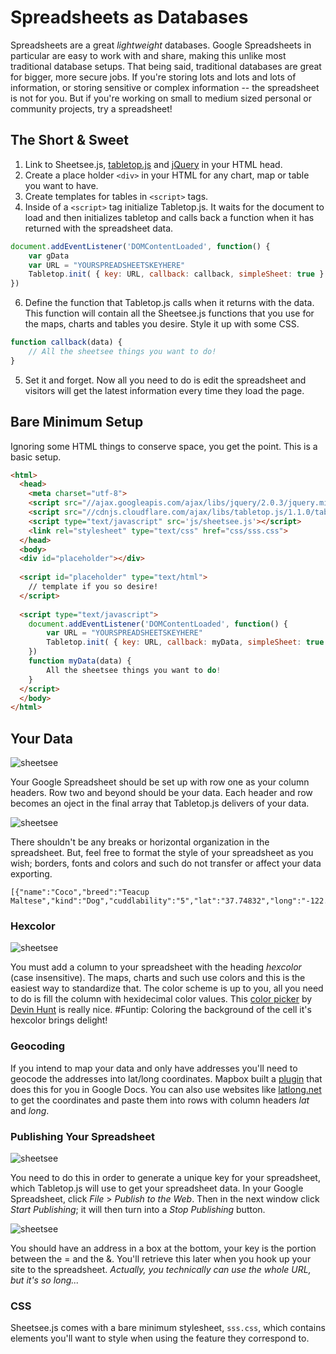 # Spreadsheets as Databases

Spreadsheets are a great _lightweight_ databases. Google Spreadsheets in particular are easy to work with and share, making this unlike most traditional database setups. That being said, traditional databases are great for bigger, more secure jobs. If you're storing lots and lots and lots of information, or storing sensitive or complex information -- the spreadsheet is not for you. But if you're working on small to medium sized personal or community projects, try a spreadsheet!

## The Short & Sweet

1. Link to Sheetsee.js, [tabletop.js](https://github.com/jsoma/tabletop/) and [jQuery](http://www.jquery.org) in your HTML head.
2. Create a place holder `<div>` in your HTML for any chart, map or table you want to have.
3. Create templates for tables in `<script>` tags.
4. Inside of a `<script>` tag initialize Tabletop.js. It waits for the document to load and then initializes tabletop and calls back a function when it has returned with the spreadsheet data.
```JAVASCRIPT
document.addEventListener('DOMContentLoaded', function() {
    var gData
    var URL = "YOURSPREADSHEETSKEYHERE"
    Tabletop.init( { key: URL, callback: callback, simpleSheet: true } )
})
```
6. Define the function that Tabletop.js calls when it returns with the data. This function will contain all the Sheetsee.js functions that you use for the maps, charts and tables you desire. Style it up with some CSS.
```JAVASCRIPT
function callback(data) {
    // All the sheetsee things you want to do!
}
```
5. Set it and forget. Now all you need to do is edit the spreadsheet and visitors will get the latest information every time they load the page.

## Bare Minimum Setup

Ignoring some HTML things to conserve space, you get the point. This is a basic setup.

```HTML
<html>
  <head>
    <meta charset="utf-8">
    <script src="//ajax.googleapis.com/ajax/libs/jquery/2.0.3/jquery.min.js"></script>
    <script src="//cdnjs.cloudflare.com/ajax/libs/tabletop.js/1.1.0/tabletop.min.js"></script>
    <script type="text/javascript" src='js/sheetsee.js'></script>
    <link rel="stylesheet" type="text/css" href="css/sss.css">
  </head>
  <body>
  <div id="placeholder"></div>
  
  <script id="placeholder" type="text/html">
    // template if you so desire!
  </script>
  
  <script type="text/javascript">
    document.addEventListener('DOMContentLoaded', function() {
        var URL = "YOURSPREADSHEETSKEYHERE"
        Tabletop.init( { key: URL, callback: myData, simpleSheet: true } )
    })
    function myData(data) {
        All the sheetsee things you want to do!
    }
  </script>
  </body>
</html>
```

## Your Data

![sheetsee](https://raw.github.com/jllord/sheetsee-cache/master/img/spreadsheettodata.png)

Your Google Spreadsheet should be set up with row one as your column headers. Row two and beyond should be your data.  Each header and row becomes an oject in the final array that Tabletop.js delivers of your data.

![sheetsee](https://raw.github.com/jllord/sheetsee-cache/master/img/nonos.png)

There shouldn't be any breaks or horizontal organization in the spreadsheet. But, feel free to format the style of your spreadsheet as you wish; borders, fonts and colors and such do not transfer or affect your data exporting.

    [{"name":"Coco","breed":"Teacup Maltese","kind":"Dog","cuddlability":"5","lat":"37.74832","long":"-122.402158","picurl":"http://distilleryimage8.s3.amazonaws.com/98580826813011e2bbe622000a9f1270_7.jpg","hexcolor":"#ECECEC","rowNumber":1}...]

### Hexcolor

![sheetsee](https://raw.github.com/jllord/sheetsee-cache/master/img/hexcolors.png)

You must add a column to your spreadsheet with the heading _hexcolor_ (case insensitive). The maps, charts and such use colors and this is the easiest way to standardize that. The color scheme is up to you, all you need to do is fill the column with hexidecimal color values. This [color picker](http://color.hailpixel.com/) by [Devin Hunt](https://twitter.com/hailpixel) is really nice. #Funtip: Coloring the background of the cell it's hexcolor brings delight!

### Geocoding

If you intend to map your data and only have addresses you'll need to geocode the addresses into lat/long coordinates. Mapbox built a [plugin](http://mapbox.com/tilemill/docs/guides/google-docs/#geocoding)
 that does this for you in Google Docs. You can also use websites like [latlong.net](http://www.latlong.net/) to get the coordinates and paste them into rows with column headers _lat_ and _long_.

### Publishing Your Spreadsheet

![sheetsee](https://raw.github.com/jllord/sheetsee-cache/master/img/publish.png)

You need to do this in order to generate a unique key for your spreadsheet, which Tabletop.js will use to get your spreadsheet data. In your Google Spreadsheet, click _File_ > _Publish to the Web_. Then in the next window click _Start Publishing_; it will then turn into a _Stop Publishing_ button.

![sheetsee](https://raw.github.com/jllord/sheetsee-cache/master/img/key.png)

You should have an address in a box at the bottom, your key is the portion between the = and the &. You'll retrieve this later when you hook up your site to the spreadsheet. _Actually, you technically can use the whole URL, but it's so long..._

### CSS

Sheetsee.js comes with a bare minimum stylesheet, `sss.css`, which contains elements you'll want to style when using the feature they correspond to.
